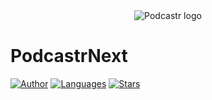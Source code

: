 <div align="center">
  <img src=".github/NextPodcast/public/logo.svg" alt="Podcastr logo">
</div>

# PodcastrNext
[![Author](https://img.shields.io/badge/author-GiovaniCarnaval-8257E5?style=flat-square)](https://github.com/gi-carnaval)
[![Languages](https://img.shields.io/github/languages/count/gi-carnaval/NextPodcast?color=%238257E5&style=flat-square)](#)
[![Stars](https://img.shields.io/github/stars/gi-carnaval/NextPodcast?color=8257E5&style=flat-square)](https://github.com/gi-carnaval/NextPodcast/stargazers)

